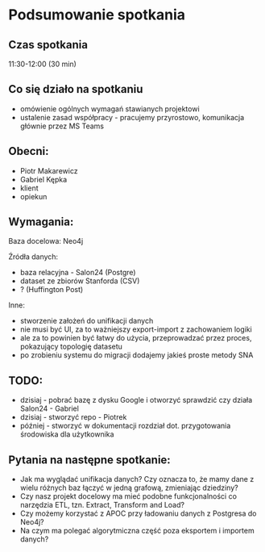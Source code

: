# Podsumowanie spotkania

## Czas spotkania
11:30-12:00 (30 min)

## Co się działo na spotkaniu
- omówienie ogólnych wymagań stawianych projektowi
- ustalenie zasad współpracy - pracujemy przyrostowo, komunikacja głównie przez MS Teams

## Obecni:
 - Piotr Makarewicz
 - Gabriel Kępka
 - klient
 - opiekun

## Wymagania:
Baza docelowa: Neo4j

Źródła danych:
 - baza relacyjna - Salon24 (Postgre) 
 - dataset ze zbiorów Stanforda (CSV)
 - ? (Huffington Post)

Inne:
 - stworzenie założeń do unifikacji danych
 - nie musi być UI, za to ważniejszy export-import z zachowaniem logiki
 - ale za to powinien być łatwy do użycia, przeprowadzać przez proces, pokazujący topologię datasetu
 - po zrobieniu systemu do migracji dodajemy jakieś proste metody SNA

## TODO:
 - dzisiaj - pobrać bazę z dysku Google i otworzyć sprawdzić czy działa Salon24 - Gabriel
 - dzisiaj - stworzyć repo - Piotrek
 - później - stworzyć w dokumentacji rozdział dot. przygotowania środowiska dla użytkownika

## Pytania na następne spotkanie:
 - Jak ma wyglądać unifikacja danych? Czy oznacza to, że mamy dane z wielu różnych baz łączyć w jedną grafową, zmieniając dziedziny?
 - Czy nasz projekt docelowy ma mieć podobne funkcjonalności co narzędzia ETL, tzn. Extract, Transform and Load?
 - Czy możemy korzystać z APOC przy ładowaniu danych z Postgresa do Neo4j?
 - Na czym ma polegać algorytmiczna część poza eksportem i importem danych?
